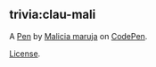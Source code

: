 trivia:clau-mali
----------------


A [Pen](https://codepen.io/Maliciamaruja/pen/ZVVJMR) by [Malicia maruja](https://codepen.io/Maliciamaruja) on [CodePen](https://codepen.io).

[License](https://codepen.io/Maliciamaruja/pen/ZVVJMR/license).